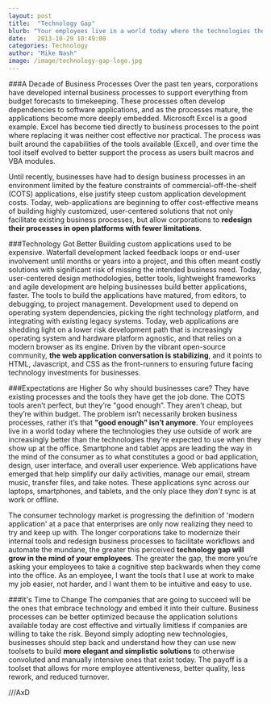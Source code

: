 ```yaml
---
layout: post
title:  "Technology Gap"
blurb: "Your employees live in a world today where the technologies they use outside of work are increasingly better than the technologies they’re expected to use when they show up at the office."
date:   2013-10-29 10:49:00
categories: Technology
author: "Mike Nash"
image: /image/technology-gap-logo.jpg
---
```


###A Decade of Business Processes
Over the past ten years, corporations have developed internal business processes to support everything from budget forecasts to timekeeping. These processes often develop dependencies to software applications, and as the processes mature, the applications become more deeply embedded. Microsoft Excel is a good example. Excel has become tied directly to business processes to the point where replacing it was neither cost effective nor practical. The process was built around the capabilities of the tools available (Excel), and over time the tool itself evolved to better support the process as users built macros and VBA modules. 

Until recently, businesses have had to design business processes in an environment limited by the feature constraints of commercial-off-the-shelf (COTS) applications, else justify steep custom application development costs. Today, web-applications are beginning to offer cost-effective means of building highly customized, user-centered solutions that not only facilitate existing business processes, but allow corporations to **redesign their processes in open platforms with fewer limitations**. 

###Technology Got Better
Building custom applications used to be expensive. Waterfall development lacked feedback loops or end-user involvement until months or years into a project, and this often meant costly solutions with significant risk of missing the intended business need. Today, user-centered design methodologies, better tools, lightweight frameworks and agile development are helping businesses build better applications, faster. The tools to build the applications have matured, from editors, to debugging, to project management. Development used to depend on operating system dependencies, picking the right technology platform, and integrating with existing legacy systems. Today, web applications are shedding light on a lower risk development path that is increasingly operating system and hardware platform agnostic, and that relies on a modern browser as its engine.  Driven by the vibrant open-source community, **the web application conversation is stabilizing**, and it points to HTML, Javascript, and CSS as the front-runners to ensuring future facing technology investments for businesses.

###Expectations are Higher
So why should businesses care? They have existing processes and the tools they have get the job done. The COTS tools aren’t perfect, but they’re "good enough”.  They aren’t cheap, but they’re within budget. The problem isn’t necessarily broken business processes, rather it’s that **"good enough” isn’t anymore**. Your employees live in a world today where the technologies they use outside of work are increasingly better than the technologies they’re expected to use when they show up at the office. Smartphone and tablet apps are leading the way in the mind of the consumer as to what constitutes a good or bad application, design, user interface, and overall user experience. Web applications have emerged that help simplify our daily activities, manage our email, stream music, transfer files, and take notes. These applications sync across our laptops, smartphones, and tablets, and the only place they _don’t_ sync is at work or offline. 

The consumer technology market is progressing the definition of 'modern application' at a pace that enterprises are only now realizing they need to try and keep up with. The longer corporations take to modernize their internal tools and redesign business processes to facilitate workflows and automate the mundane, the greater this perceived **technology gap will grow in the mind of your employees**. The greater the gap, the more you’re asking your employees to take a cognitive step backwards when they come into the office. As an employee, I want the tools that I use at work to make my job easier, not harder, and I want them to be intuitive and easy to use.

###It's Time to Change
The companies that are going to succeed will be the ones that embrace technology and embed it into their culture. Business processes can be better optimized because the application solutions available today are cost effective and virtually limitless if companies are willing to take the risk. Beyond simply adopting new technologies, businesses should step back and understand how they can use new toolsets to build **more elegant and simplistic solutions** to otherwise convoluted and manually intensive ones that exist today. The payoff is a toolset that allows for more employee attentiveness, better quality, less rework, and reduced turnover.


///AxD



